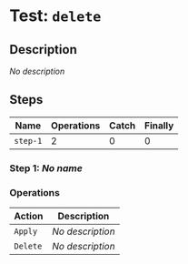 
# Test: `delete`

## Description

*No description*

## Steps

| Name | Operations | Catch | Finally |
|---|---|---|---|
| `step-1` | 2 | 0 | 0 |

### Step 1: *No name*

### Operations

| Action | Description |
|---|---|
| `Apply` | *No description* |
| `Delete` | *No description* |
